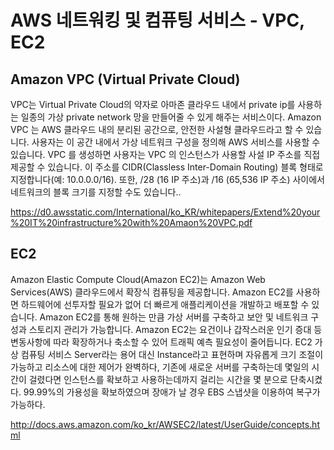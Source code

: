 AWS 네트워킹 및 컴퓨팅 서비스 - VPC, EC2
===
Amazon VPC (Virtual Private Cloud)
---
VPC는 Virtual Private Cloud의 약자로 아마존 클라우드 내에서 private ip를 사용하는 일종의 가상 private network 망을 만들어줄 수 있게 해주는 서비스이다.
Amazon VPC 는 AWS 클라우드 내의 분리된 공간으로, 안전한 사설형 클라우드라고 할 수 있습니다. 사용자는 이
공간 내에서 가상 네트워크 구성을 정의해 AWS 서비스를 사용할 수 있습니다. VPC 를 생성하면 사용자는 VPC 의
인스턴스가 사용할 사설 IP 주소를 직접 제공할 수 있습니다. 이 주소를 CIDR(Classless Inter-Domain Routing) 블록
형태로 지정합니다(예: 10.0.0.0/16). 또한, /28 (16 IP 주소)과 /16 (65,536 IP 주소) 사이에서 네트워크의 블록 크기를
지정할 수도 있습니다..

https://d0.awsstatic.com/International/ko_KR/whitepapers/Extend%20your%20IT%20infrastructure%20with%20Amaon%20VPC.pdf


EC2
---
Amazon Elastic Compute Cloud(Amazon EC2)는 Amazon Web Services(AWS) 클라우드에서 확장식 컴퓨팅을 제공합니다. Amazon EC2를 사용하면 하드웨어에 선투자할 필요가 없어 더 빠르게 애플리케이션을 개발하고 배포할 수 있습니다. Amazon EC2를 통해 원하는 만큼 가상 서버를 구축하고 보안 및 네트워크 구성과 스토리지 관리가 가능합니다. Amazon EC2는 요건이나 갑작스러운 인기 증대 등 변동사항에 따라 확장하거나 축소할 수 있어 트래픽 예측 필요성이 줄어듭니다.
EC2 가상 컴퓨팅 서비스 
Server라는 용어 대신 Instance라고 표현하며 자유롭게 크기 조절이 가능하고 리소스에 대한 제어가 완벽하다, 기존에 새로운 서버를 구축하는데 몇일의 시간이 걸렸다면
인스턴스를 확보하고 사용하는데까지 걸리는 시간을 몇 분으로 단축시켰다. 99.99%의 가용성을 확보하였으며 장애가 날 경우 EBS 스냅샷을 이용하여 복구가 가능하다.

http://docs.aws.amazon.com/ko_kr/AWSEC2/latest/UserGuide/concepts.html
